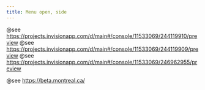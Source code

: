 ```yaml
---
title: Menu open, side
---
```


@see https://projects.invisionapp.com/d/main#/console/11533069/244119910/preview
@see https://projects.invisionapp.com/d/main#/console/11533069/244119909/preview
@see https://projects.invisionapp.com/d/main#/console/11533069/246962955/preview

@see https://beta.montreal.ca/
